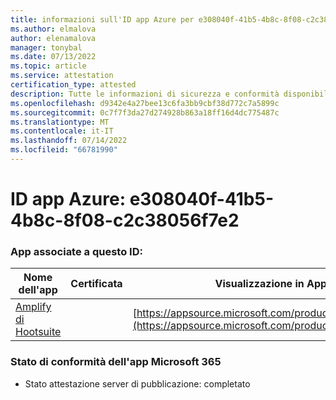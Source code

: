 ```yaml
---
title: informazioni sull'ID app Azure per e308040f-41b5-4b8c-8f08-c2c38056f7e2
ms.author: elmalova
author: elenamalova
manager: tonybal
ms.date: 07/13/2022
ms.topic: article
ms.service: attestation
certification_type: attested
description: Tutte le informazioni di sicurezza e conformità disponibili per e308040f-41b5-4b8c-8f08-c2c38056f7e2.
ms.openlocfilehash: d9342e4a27bee13c6fa3bb9cbf38d772c7a5899c
ms.sourcegitcommit: 0c7f7f3da27d274928b863a18ff16d4dc775487c
ms.translationtype: MT
ms.contentlocale: it-IT
ms.lasthandoff: 07/14/2022
ms.locfileid: "66781990"
---
```

# <a name="azure-app-id-e308040f-41b5-4b8c-8f08-c2c38056f7e2"></a>ID app Azure: e308040f-41b5-4b8c-8f08-c2c38056f7e2


### <a name="apps-associated-with-this-id"></a>App associate a questo ID:
| **Nome dell'app** | **Certificata** | **Visualizzazione in AppSource** |
|--------------|---------------|-----------------------|
| [Amplify di Hootsuite](../forward/WA200003153.md) |  | [https://appsource.microsoft.com/product/office/WA200003153](https://appsource.microsoft.com/product/office/WA200003153) |

### <a name="microsoft-365-app-compliance-status"></a>Stato di conformità dell'app Microsoft 365
- Stato attestazione server di pubblicazione: completato
